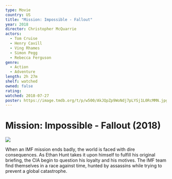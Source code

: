 ```yaml
---
type: Movie
country: US
title: "Mission: Impossible - Fallout"
year: 2018
director: Christopher McQuarrie
actors:
  - Tom Cruise
  - Henry Cavill
  - Ving Rhames
  - Simon Pegg
  - Rebecca Ferguson
genre:
  - Action
  - Adventure
length: 2h 27m
shelf: watched
owned: false
rating:
watched: 2018-07-27
poster: https://image.tmdb.org/t/p/w500/AkJQpZp9WoNdj7pLYSj1L0RcMMN.jpg
---
```


# Mission: Impossible - Fallout (2018)

![](https://image.tmdb.org/t/p/w500/AkJQpZp9WoNdj7pLYSj1L0RcMMN.jpg)

When an IMF mission ends badly, the world is faced with dire consequences. As Ethan Hunt takes it upon himself to fulfill his original briefing, the CIA begin to question his loyalty and his motives. The IMF team find themselves in a race against time, hunted by assassins while trying to prevent a global catastrophe.